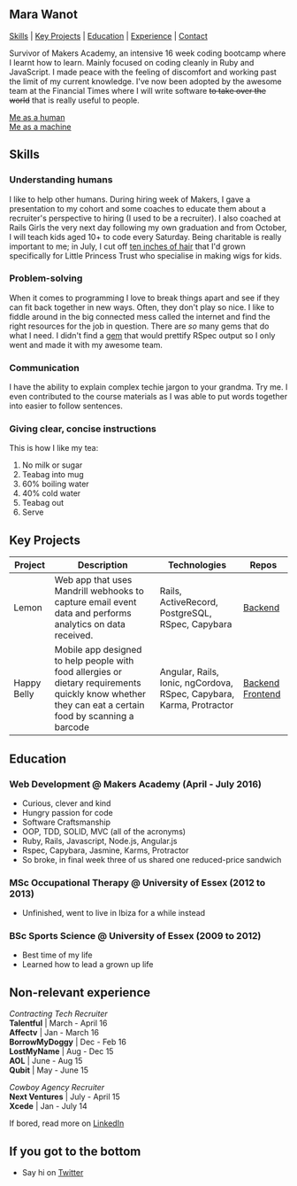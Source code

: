 Mara Wanot
----------
[Skills](#skills) | [Key Projects](#key-projects) | [Education](#education) | [Experience](#non-relevant-experience) | [Contact](#if-you-got-to-the-bottom)

Survivor of Makers Academy, an intensive 16 week coding bootcamp where I learnt how to learn. Mainly focused on coding cleanly in Ruby and JavaScript. I made peace with the feeling of discomfort and working past the limit of my current knowledge. I've now been adopted by the awesome team at the Financial Times where I will write software <strike>to take over the world</strike> that is really useful to people.

[Me as a human](https://twitter.com/marawanot)  
[Me as a machine](https://github.com/geekg1rl)  


Skills
------
### Understanding humans
I like to help other humans. During hiring week of Makers, I gave a presentation to my cohort and some coaches to educate them about a recruiter's perspective to hiring (I used to be a recruiter). I also coached at Rails Girls the very next day following my own graduation and from October, I will teach kids aged 10+ to code every Saturday.
Being charitable is really important to me; in July, I cut off [ten inches of hair](https://twitter.com/marawanot/status/750674917159497728) that I'd grown specifically for Little Princess Trust who specialise in making wigs for kids.

### Problem-solving
When it comes to programming I love to break things apart and see if they can fit back together in new ways. Often, they don't play so nice. I like to fiddle around in the big connected mess called the internet and find the right resources for the job in question. There are *so* many gems that do what I need. I didn't find a [gem](https://rubygems.org/gems/rspect_rspec_formatter) that would prettify RSpec output so I only went and made it with my awesome team.

### Communication
I have the ability to explain complex techie jargon to your grandma. Try me. I even contributed to the course materials as I was able to put words together into easier to follow sentences. 

### Giving clear, concise instructions
This is how I like my tea:  
1. No milk or sugar  
2. Teabag into mug  
3. 60% boiling water   
4. 40% cold water  
5. Teabag out   
6. Serve


Key Projects
------------
| Project | Description | Technologies | Repos
|---|---|---|---|
| Lemon | Web app that uses Mandrill webhooks to capture email event data and performs analytics on data received. | Rails, ActiveRecord, PostgreSQL, RSpec, Capybara | [Backend](https://github.com/GeekG1rl/lemon) | 
| Happy Belly | Mobile app designed to help people with food allergies or dietary requirements quickly know whether they can eat a certain food by scanning a barcode | Angular, Rails, Ionic, ngCordova, RSpec, Capybara, Karma, Protractor | [Backend](https://github.com/harrim91/allergy_scanner_backend)  [Frontend](https://github.com/harrim91/allergy_scanner_frontend)


Education
---------
### Web Development @ Makers Academy (April - July 2016)
- Curious, clever and kind
- Hungry passion for code
- Software Craftsmanship
- OOP, TDD, SOLID, MVC (all of the acronyms)
- Ruby, Rails, Javascript, Node.js, Angular.js
- Rspec, Capybara, Jasmine, Karms, Protractor
- So broke, in final week three of us shared one reduced-price sandwich

### MSc Occupational Therapy @ University of Essex (2012 to 2013)   
- Unfinished, went to live in Ibiza for a while instead

### BSc Sports Science @ University of Essex (2009 to 2012)   
- Best time of my life
- Learned how to lead a grown up life


Non-relevant experience
-----------------------
*Contracting Tech Recruiter*   
**Talentful** | March - April 16   
**Affectv** | Jan - March 16  
**BorrowMyDoggy** | Dec - Feb 16  
**LostMyName** | Aug - Dec 15   
**AOL** | June - Aug 15   
**Qubit** | May - June 15     

*Cowboy Agency Recruiter*  
**Next Ventures** | July - April 15  
**Xcede** | Jan - July 14   

If bored, read more on [LinkedIn](https://uk.linkedin.com/in/marawanot) 


If you got to the bottom
------------------------
- Say hi on [Twitter](https://twitter.com/marawanot)
